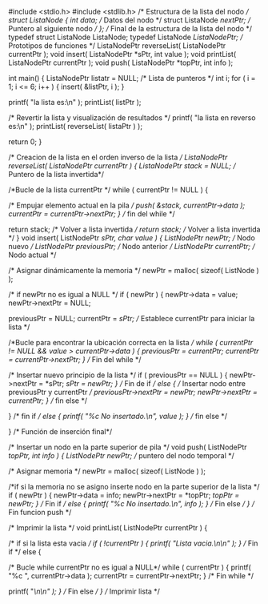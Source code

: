 
#include <stdio.h>
#include <stdlib.h>
/* Estructura de la lista del nodo */
struct ListaNode {
int data; /* Datos del nodo */
struct ListaNode *nextPtr; /* Puntero al siguiente nodo */
  }; /* Final de la estructura de la lista del nodo */
 typedef struct ListaNode ListaNode;
typedef ListaNode *ListaNodePtr;
 /* Prototipos de funciones */
 ListaNodePtr reverseList( ListaNodePtr currentPtr );
 void insert( ListaNodePtr *sPtr, int value );
void printList( ListaNodePtr currentPtr );
 void push( ListaNodePtr *topPtr, int info );

 int main()
 {
 ListaNodePtr listatr = NULL; /* Lista de punteros */
 int i; 
 for ( i = 1; i <= 6; i++ ) {
 insert( &listPtr, i );
 } 

 printf( "la lista es:\n" );
 printList( listPtr );

 /* Revertir la lista y visualización de resultados */
 printf( "la lista en reverso es:\n" );
 printList( reverseList( listaPtr ) );

 return 0; } 

 /* Creacion de la lista en el orden inverso de la lista */
 ListaNodePtr reverseList( ListaNodePtr currentPtr )
 {
 ListaNodePtr stack = NULL; /* Puntero de la lista invertida*/

 /*Bucle de la lista currentPtr */
 while ( currentPtr != NULL ) {

 /* Empujar elemento actual en la pila */
 push( &stack, currentPtr->data );
 currentPtr = currentPtr->nextPtr;
 } /* fin del while */

 return stack; /* Volver a lista invertida */
return stack; /* Volver a lista invertida */
}
void insert( ListNodePtr *sPtr, char value )
 {
 ListNodePtr newPtr; /* Nodo nuevo */
 ListNodePtr previousPtr; /* Nodo anterior */
 ListNodePtr currentPtr; /* Nodo actual */

 /* Asignar dinámicamente la memoria */
 newPtr = malloc( sizeof( ListNode ) );

 /* if newPtr no es igual a NULL */
 if ( newPtr ) {
 newPtr->data = value;
 newPtr->nextPtr = NULL;

 previousPtr = NULL;
 currentPtr = *sPtr; /* Establece currentPtr para iniciar la lista */

 /*Bucle para encontrar la ubicación correcta en la lista */
 while ( currentPtr != NULL && value > currentPtr->data ) {
 previousPtr = currentPtr;
 currentPtr = currentPtr->nextPtr;
 } /* Fin del while */

 /* Insertar nuevo principio de la lista */
 if ( previousPtr == NULL ) {
 newPtr->nextPtr = *sPtr;
 *sPtr = newPtr;
 } /* Fin de if */
 else { /* Insertar nodo entre previousPtr y currentPtr */
 previousPtr->nextPtr = newPtr;
 newPtr->nextPtr = currentPtr;
 } /* fin else */

 } /* fin if */
 else {
 printf( "%c No insertado.\n", value );
 } /* fin else */

 } /*  Función de inserción final*/

 /* Insertar un nodo en la parte superior de pila */
 void push( ListNodePtr *topPtr, int info )
 {
 ListNodePtr newPtr; /* puntero del nodo temporal */

 /* Asignar memoria */
 newPtr = malloc( sizeof( ListNode ) );

 /*if si la memoria no se asigno inserte nodo en la parte superior de la lista  */
 if ( newPtr ) {
 newPtr->data = info;
 newPtr->nextPtr = *topPtr;
 *topPtr = newPtr;
 } /* Fin if */
 else {
 printf( "%c No insertado.\n", info );
 } /* Fin else */
 } /* Fin funcion push */

/* Imprimir la lista */
 void printList( ListNodePtr currentPtr )
 {

 /* if si la lista esta vacia */
 if ( !currentPtr ) {
 printf( "Lista vacia.\n\n" );
 } /* Fin if */
 else {

 /*  Bucle while currentPtr no es igual a NULL*/
 while ( currentPtr ) {
 printf( "%c ", currentPtr->data );
 currentPtr = currentPtr->nextPtr;
 } /* Fin while */

 printf( "*\n\n" );
 } /* Fin else */
 } /* Imprimir lista */

